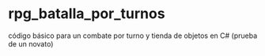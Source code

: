 # rpg_batalla_por_turnos
código básico para un combate por turno y tienda de objetos en C# (prueba de un novato)
